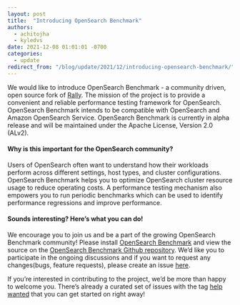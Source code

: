 ```yaml
---
layout: post
title:  "Introducing OpenSearch Benchmark"
authors:
  - achitojha
  - kyledvs
date: 2021-12-08 01:01:01 -0700
categories:
  - update
redirect_from: "/blog/update/2021/12/introducing-opensearch-benchmark/"
---
```


We would like to introduce OpenSearch Benchmark - a community driven, open source fork of [Rally](https://esrally.readthedocs.io/en/stable/). The mission of the project is to provide a convenient and reliable performance testing framework for OpenSearch. OpenSearch Benchmark intends to be compatible with OpenSearch and Amazon OpenSearch Service. OpenSearch Benchmark is currently in alpha release and will be maintained under the Apache License, Version 2.0 (ALv2). 

#### Why is this important for the OpenSearch community?
Users of OpenSearch often want to understand how their workloads perform across different settings, host types, and cluster configurations. OpenSearch Benchmark helps you to optimize OpenSearch cluster resource usage to reduce operating costs. A performance testing mechanism also empowers you to run periodic benchmarks which can be used to identify performance regressions and improve performance.

#### Sounds interesting? Here’s what you can do!
We encourage you to join us and be a part of the growing OpenSearch Benchmark community! Please install [OpenSearch Benchmark](https://github.com/opensearch-project/opensearch-benchmark/blob/main/README.md#installing-benchmark) and view the source on the [OpenSearch Benchmark Github repository](https://github.com/opensearch-project/opensearch-benchmark). We’d like you to participate in the ongoing discussions and if you want to request any changes(bugs, feature requests), please create an issue [here](https://github.com/opensearch-project/opensearch-benchmark/issues/new/choose).

If you’re interested in contributing to the project, we’d be more than happy to welcome you. There’s already a curated set of issues with the tag [help wanted](https://github.com/opensearch-project/opensearch-benchmark/issues?q=is%3Aopen+is%3Aissue+label%3A%22help+wanted%22) that you can get started on right away! 
